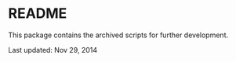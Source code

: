 README
=======
This package contains the archived scripts for further development.




Last updated: Nov 29, 2014
